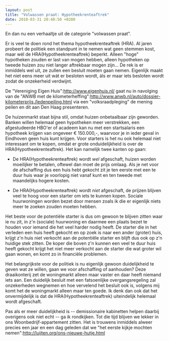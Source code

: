 ```yaml
---
layout: post
title: "Volwassen praat: Hypotheekrenteaftrek"
date: 2010-03-31 20:40:50 +0200
---
```

En dan nu een verhaaltje uit de categorie "volwassen praat".

Er is veel te doen rond het thema hypotheekrenteaftrek (HRA). Al
jaren probeert de politiek een standpunt in te nemen wat geen
stemmen kost, maar w&eacute;l de HRA(Hypotheekrenteaftrek) beperkt. Alleen "hoge"
hypotheken zouden er last van mogen hebben, alleen hypotheken op
tweede huizen zou niet langer aftrekbaar mogen zijn... De rek is er
inmiddels wel uit, ze zullen een besluit moeten gaan nemen.
Eigenlijk maakt het niet eens meer uit w&aacute;t er besloten wordt,
&aacute;ls er maar iets besloten wordt zodat de onzekerheid
verdwijnt.

De "Vereniging&nbsp;Eigen&nbsp;Huis":http://www.eigenhuis.nl/ gaat
nu in navolging van de "ANWB met de
kilometerheffing":http://www.anwb.nl/auto/dossier-kilometerprijs,/ledenpeiling.html
via een "volksraadpleging" de mening peilen en dit aan Den&nbsp;Haag
presenteren. 

De huizenmarkt staat bijna stil, omdat huizen onbetaalbaar zijn
geworden. Banken willen helemaal geen hypotheken meer verstrekken,
een afgestudeerde HBO'er of acadeem kan nu met een startsalaris een
hypotheek krijgen van ongeveer &euro;&nbsp;150.000,-, waarvoor je in
ieder geval in Eindhoven geen huis kunt krijgen. Voor starters is
het nu ook helemaal niet interessant om te kopen, omdat er grote
onduidelijkheid is over de HRA(Hypotheekrenteaftrek). Het kan namelijk twee kanten op
gaan:

* De HRA(Hypotheekrenteaftrek) wordt _wel_ afgeschaft, huizen worden moeilijker te betalen,
  oftewel dan moet de prijs omlaag. Als je net voor de afschaffing dus
  een huis hebt gekocht zit je ten eerste met een te duur huis waar je
  voorlopig niet vanaf kunt en ten tweede met maandelijks hogere kosten.

* De HRA(Hypotheekrenteaftrek) wordt _niet_ afgeschaft, de prijzen blijven veel te hoog voor
  een starter om iets te kunnen kopen. Sociale huurwoningen worden
  bezet door mensen zoals ik die er eigenlijk niets meer te zoeken
  zouden moeten hebben.

Het beste voor de potenti&euml;le starter is dus om gewoon te
blijven zitten waar ie nu zit, in z'n (sociale) huurwoning en
daarmee een plaats bezet te houden voor iemand die het veel harder
nodig heeft. De starter die in het verleden een huis heeft gekocht
en op zoek is naar een ander (groter) huis, krijgt z'n huis niet
verkocht aan de potenti&euml;le starter en blijft dus ook op z'n
huidige stek zitten. De koper die boven z'n kunnen een veel te duur
huis heeft gekocht krijgt het niet meer verkocht aan de starter die
wat groter wil gaan wonen, en komt zo in financi&euml;le problemen.

Het belangrijkste voor de politiek is nu eigenlijk gewoon
duidelijkheid te geven wat ze willen, gaan we voor afschaffing of
aanhouden? Deze draaikonterij zet de woningmarkt alleen maar vaster
en daar heeft niemand iets aan. Een duidelijk besluit met een
fatsoenlijke overgangsregeling zal onzekerheden wegnemen en hoe
vervelend het besluit ook is, volgens mij komt het de woningmarkt
alleen maar ten goede. Ik denk dan ook dat het onvermijdelijk is dat
de HRA(Hypotheekrenteaftrek) uiteindelijk helemaal wordt afgeschaft.

Pas als er meer duidelijkheid is -- demissionaire kabinetten helpen
daarbij overigens ook niet echt -- ga ik rondkijken. Tot die tijd
blijven we lekker in ons Woonbedrijf-appartement zitten. Het is
trouwens inmiddels alweer precies een jaar en een dag geleden dat
we "het eerste kijkje mochten
nemen":http://luijten.org/ons-nieuwe-hutje.html 
